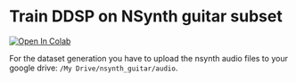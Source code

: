 # Train DDSP on NSynth guitar subset
[![Open In Colab](https://colab.research.google.com/assets/colab-badge.svg)](https://colab.research.google.com/github/TheSoundOfAIOSR/rg_sound_generation/blob/main/members/fabio/train_ddsp_nsynth_guitar.ipynb)

For the dataset generation you have to upload the nsynth audio files to your google drive: `/My Drive/nsynth_guitar/audio`.
